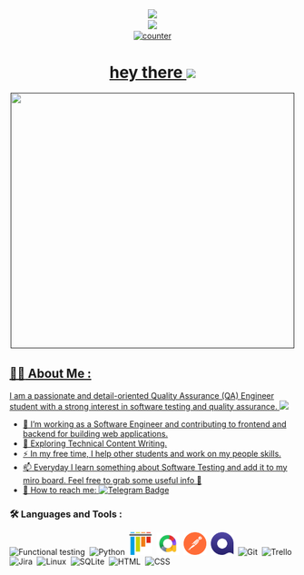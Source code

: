 <div id="header" align="center">
  <img src="https://media.giphy.com/media/v1.Y2lkPTc5MGI3NjExdmJ2cjI2eW5nZDhudWlpdXNuOTBpcnN0bDJrcDF5YTdvNjcyaXdjZyZlcD12MV9pbnRlcm5hbF9naWZfYnlfaWQmY3Q9cw/M9gbBd9nbDrOTu1Mqx/giphy.gif" width="100"/>
  <div id="badges">
        <a href="">
     <img src="https://img.shields.io/badge/Telegram-blue?logo=Telegram&logoColor=white&style=for-the-badge"
          /a>
        </div>
          <img src="https://komarev.com/ghpvc/?username=alexandr1812&style=flat-square&color=blue" alt="counter"/>
          <h1>
            hey there
            <img src="https://media.giphy.com/media/v1.Y2lkPTc5MGI3NjExZXRrOTZteGcwdHlsZDhkbXN1YXRuYzM3cjV4ZzB2ODdqbGQ2eGd1ayZlcD12MV9pbnRlcm5hbF9naWZfYnlfaWQmY3Q9cw/hvRJCLFzcasrR4ia7z/giphy.gif" width="30px"
              </h1>
</div>
<div align="center">
  <img src="https://media.giphy.com/media/CODH1351Ng6epuocxP/giphy.gif" width="500" height="450"/>
</div>

## :man_technologist: About Me :
I am a passionate and detail-oriented Quality Assurance (QA) Engineer student with a strong interest in software testing and quality assurance. <img src="https://media.giphy.com/media/WUlplcMpOCEmTGBtBW/giphy.gif" width="30">

* :telescope: I’m working as a Software Engineer and contributing to frontend and backend for building web applications.
* :seedling: Exploring Technical Content Writing.
* :zap: In my free time, I help other students and work on my people skills.
* :mailbox: Everyday I learn something about Software Testing and add it to my miro board. Feel free to grab some useful info 🙂
* :envelope_with_arrow: How to reach me: [![Telegram Badge](https://img.shields.io/badge/Telegram-blue?logo=Telegram&logoColor=white&style=for-the-badge)]()

### :hammer_and_wrench: Languages and Tools :

<div>
  <img src="https://cdn-icons-png.flaticon.com/512/7187/7187399.png" title="Functional testing" alt="Functional testing" width="40" height="40"/>&nbsp;
  <img src="https://cdn-icons-png.flaticon.com/512/5968/5968350.png" title="Python" alt="Python" width="40" height="40"/>&nbsp;
  <img src="https://github.com/Lexxx42/Lexxx42.github.io/blob/main/images/Pytest.png" title="Pytest" alt="Pytest" width="40" height="40"/>&nbsp;
  <img src="https://github.com/Lexxx42/Lexxx42.github.io/blob/main/images/allure.png" title="Allure" alt="Allure" width="40" height="40"/>&nbsp;
  <img src="https://github.com/Lexxx42/Lexxx42.github.io/blob/main/images/postman-logo.png" title="Postman" alt="Postman" width="40" height="40"/>&nbsp;
  <img src="https://github.com/Lexxx42/Lexxx42.github.io/blob/main/images/qase.png" title="Qase" alt="Qase" width="40" height="40"/>&nbsp;
  <img src="https://cdn-icons-png.flaticon.com/512/4494/4494748.png" title="Git" alt="Git" width="40" height="40"/>&nbsp;
  <img src="https://cdn-icons-png.flaticon.com/512/2111/2111656.png" title="Trello" alt="Trello" width="40" height="40"/>&nbsp;
  <img src="https://cdn-icons-png.flaticon.com/512/5968/5968875.png" title="Jira" alt="Jira" width="40" height="40"/>&nbsp;
  <img src="https://cdn-icons-png.flaticon.com/512/183/183319.png" title="Linux" alt="Linux" width="40" height="40"/>&nbsp;
  <img src="https://cdn-icons-png.flaticon.com/512/2306/2306022.png" title="SQLite" alt="SQLite" width="40" height="40"/>&nbsp;
  <img src="https://cdn-icons-png.flaticon.com/512/186/186320.png" title="HTML" alt="HTML" width="40" height="40"/>&nbsp;
  <img src="https://cdn-icons-png.flaticon.com/512/802/802251.png" title="CSS" alt="CSS" width="40" height="40"/>&nbsp;
</div>

